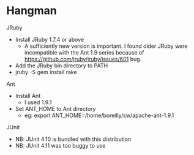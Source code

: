 Hangman
=======

JRuby
  - Install JRuby 1.7.4 or above
    - A sufficiently new version is important. I found older JRuby were incompatible with the Ant 1.9 series because of https://github.com/jruby/jruby/issues/601 bug.
  - Add the JRuby bin directory to PATH
  - jruby -S gem install rake

Ant
  - Install Ant
    - I used 1.9.1
  - Set ANT_HOME to Ant directory
    - eg: export ANT_HOME=/home/boreilly/sw/apache-ant-1.9.1

JUnit
  - NB: JUnit 4.10 is bundled with this distribution
  - NB: JUnit 4.11 was too buggy to use

